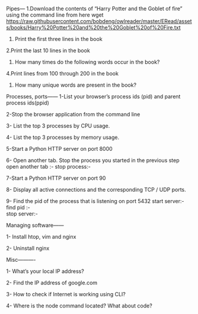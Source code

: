 Pipes— 1.Download the contents of “Harry Potter and the Goblet of fire” using the command line from here wget https://raw.githubusercontent.com/bobdeng/owlreader/master/ERead/assets/books/Harry%20Potter%20and%20the%20Goblet%20of%20Fire.txt

1.  Print the first three lines in the book

2.Print the last 10 lines in the book

1.  How many times do the following words occur in the book?

4.Print lines from 100 through 200 in the book

1.  How many unique words are present in the book?

Processes, ports—— 1-List your browser’s process ids (pid) and parent process ids(ppid)

2-Stop the browser application from the command line

3- List the top 3 processes by CPU usage.

4- List the top 3 processes by memory usage.

5-Start a Python HTTP server on port 8000

6- Open another tab. Stop the process you started in the previous step open another tab :- stop process:-

7-Start a Python HTTP server on port 90

8- Display all active connections and the corresponding TCP / UDP ports.

9- Find the pid of the process that is listening on port 5432 start server:-  
find pid :-  
stop server:-

Managing software——

1- Install htop, vim and nginx

2- Uninstall nginx

Misc———-

1- What’s your local IP address?

2- Find the IP address of google.com

3- How to check if Internet is working using CLI?

4- Where is the node command located? What about code?
